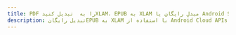 ---title: PDF را به  تبدیل کنیدXLAM، EPUB به XLAM مبدل رایگان یا Android SDKdescription: تبدیل رایگانEPUB به XLAM با استفاده از Android Cloud APIs & SDK همچنین اسناد PDF را در Cloud ایجاد، ویرایش و رندر کنید.---